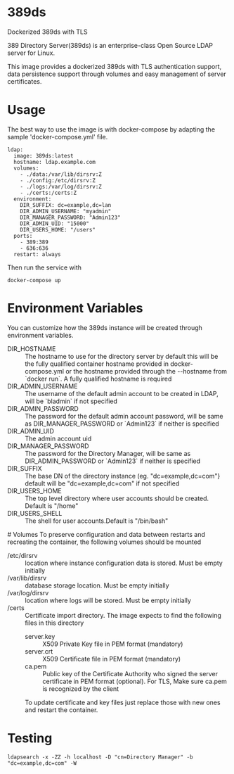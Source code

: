 # 389ds
Dockerized 389ds with TLS


389 Directory Server(389ds) is an enterprise-class Open Source LDAP server for Linux.

This image provides  a dockerized 389ds with TLS authentication support, data 
persistence  support through volumes and easy management of server certificates.


# Usage
The best way to use the image is with docker-compose by adapting the sample 
'docker-compose.yml' file.

    ldap:
      image: 389ds:latest
      hostname: ldap.example.com
      volumes:
        - ./data:/var/lib/dirsrv:Z
        - ./config:/etc/dirsrv:Z
        - ./logs:/var/log/dirsrv:Z
        - ./certs:/certs:Z
      environment:
        DIR_SUFFIX: dc=example,dc=lan
        DIR_ADMIN_USERNAME: "myadmin"
        DIR_MANAGER_PASSWORD: "Admin123"
        DIR_ADMIN_UID: "15000"
        DIR_USERS_HOME: "/users"
      ports:
        - 389:389
        - 636:636
      restart: always

Then run the service with

    docker-compose up

# Environment Variables
You can customize how the 389ds instance will be created through environment
variables.
<dl>
<dt>DIR_HOSTNAME</dt>
<dd>The hostname to use for the directory server by default this will be the fully qualified container hostname provided
in docker-compose.yml or the hostname provided through the --hostname from `docker run`. A fully qualified hostname is required

<dt>DIR_ADMIN_USERNAME</dt>
<dd>The username of the default admin account to be created in LDAP, will be `bladmin` if not specified</dd>
<dt>DIR_ADMIN_PASSWORD</dt>
<dd>The password for the default admin account password, will be same as DIR_MANAGER_PASSWORD or `Admin123` if neither is specified</dd>
<dt>DIR_ADMIN_UID</dt>
<dd>The admin account uid</dd>
<dt>DIR_MANAGER_PASSWORD</dt>
<dd>The password for the Directory Manager, will be same as DIR_ADMIN_PASSWORD or `Admin123` if neither is specified</dd>
<dt>DIR_SUFFIX</dt>
<dd>The base DN of the directory instance (eg. "dc=example,dc=com"} default will be "dc=example,dc=com" if not specified</dd>
<dt>DIR_USERS_HOME</dt>
<dd>The top level directory where user accounts should be created. Default is "/home"</dd>
<dt>DIR_USERS_SHELL</dt>
<dd>The shell for user accounts.Default is "/bin/bash"</dd>
</dl>
# Volumes
To preserve configuration and data between restarts and recreating the container, the following volumes should be mounted
<dl>
<dt>/etc/dirsrv</dt>
<dd>location where instance configuration data is stored. Must be empty initially</dd>
<dt>/var/lib/dirsrv</dt>
<dd>database storage location. Must be empty initially</dd>
<dt>/var/log/dirsrv</dt>
<dd>location where logs will be stored. Must be empty initially</dd>
<dt>/certs</dt>
<dd>Certificate import directory. The image expects to find the following files in this directory
<dl>
<dt>server.key</dt>
    <dd>X509 Private Key file in PEM format (mandatory)</dd>
    <dt>server.crt</dt>
    <dd>X509 Certificate file in PEM format (mandatory)</dd>
    <dt>ca.pem</dt>
    <dd>Public key of the Certificate Authority who signed the server certificate in PEM format (optional). For TLS, Make 
    sure ca.pem is recognized by the client</dd>
    </dl>
    To update certificate and key files just replace those with new ones and restart the container.  
</dd>
</dl>
    
# Testing

    ldapsearch -x -ZZ -h localhost -D "cn=Directory Manager" -b "dc=example,dc=com" -W
